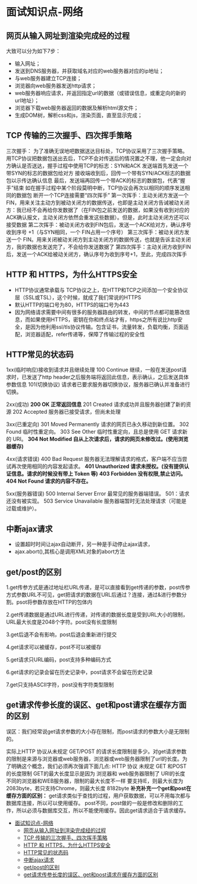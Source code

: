 # 面试知识点-网络

## 网页从输入网址到渲染完成经的过程

大致可以分为如下7步：

- 输入网址；
- 发送到DNS服务器，并获取域名对应的web服务器对应的ip地址；
- 与web服务器建立TCP连接；
- 浏览器向web服务器发送http请求；
- web服务器响应请求，并返回指定url的数据（或错误信息，或重定向的新的url地址）；
- 浏览器下载web服务器返回的数据及解析html源文件；
- 生成DOM树，解析css和js，渲染页面，直至显示完成；

## TCP 传输的三次握手、四次挥手策略

三次握手：
  为了准确无误地吧数据送达目标处，TCP协议采用了三次握手策略。用TCP协议把数据包送出去后，TCP不会对传送后的情况置之不理，他一定会向对方确认是否送达，握手过程中使用TCP的标志：SYN和ACK
  发送端首先发送一个带SYN的标志的数据包给对方
  接收端收到后，回传一个带有SYN/ACK标志的数据包以示传达确认信息
  最后，发送端再回传一个带ACK的标志的数据包，代表“握手”结束
  如在握手过程中某个阶段莫明中断，TCP协议会再次以相同的顺序发送相同的数据包
断开一个TCP连接需要“四次挥手”
  第一次挥手：主动关闭方发送一个FIN，用来关注主动方到被动关闭方的数据传送，也即是主动关闭方告诫被动关闭方：我已经不会再给你发数据了（在FIN包之前发送的数据，如果没有收到对应的ACK确认报文，主动关闭方依然会重发这些数据）。但是，此时主动关闭方还可以接受数据
  第二次挥手：被动关闭方收到FIN包后，发送一个ACK给对方，确认序号收到序号 +1（与SYN相同，一个 FIN占用一个序号）
  第三次挥手：被动关闭方发送一个 FIN。用来关闭被动关闭方到主动关闭方的数据传送，也就是告诉主动关闭方，我的数据也发送完了，不会给你发送数据了
  第四次挥手：主动关闭方收到FIN后，发送一个ACK给被动关闭方，确认序号为收到序号+1，至此，完成四次挥手

## HTTP 和 HTTPS，为什么HTTPS安全

- HTTP协议通常承载与 TCP协议之上，在HTTP和TCP之间添加一个安全协议层（SSL或TSL），这个时候，就成了我们常说的HTTPS
- 默认HTTP的端口号为80，HTTPS的端口号为443
- 因为网络请求需要中间有很多的服务器路由的转发，中间的节点都可能篡改信息，而如果使用HTTPS，密钥在你和终点站才有，https之所有说比http安全，是因为他利用ssl/tls协议传输。包含证书，流量转发，负载均衡，页面适配，浏览器适配，refer传递等，保障了传输过程的安全性

## HTTP常见的状态码

1xx(临时响应)接收到请求并且继续处理
  100 Continue 继续，一般在发送post请求时，已发送了http header之后服务端将返回此信息，表示确认，之后发送具体参数信息
  101(切换协议) 请求者已要求服务器切换协议，服务器已确认并准备进行切换。

2xx(成功)
  **200 OK 正常返回信息**
  201 Created 请求成功并且服务器创建了新的资源
  202 Accepted 服务器已接受请求，但尚未处理

3xx(已重定向)
  301 Moved Permanently 请求的网页已永久移动到新位置。
  302 Found 临时性重定向。
  303 See Other 临时性重定向，且总是使用 GET 请求新的 URI。
  **304 Not Modified 自从上次请求后，请求的网页未修改过。(使用浏览器缓存)**

4xx(请求错误)
  400 Bad Request 服务器无法理解请求的格式，客户端不应当尝试再次使用相同的内容发起请求。
  **401 Unauthorized 请求未授权。(没有提供认证信息。请求的时候没有带上 Token 等)**
  **403 Forbidden 没有权限,禁止访问。**
  **404 Not Found 请求的内容不存在。**

5xx(服务器错误)
  500 Internal Server Error 最常见的服务器端错误。
  501：请求还没有被实现。
  503 Service Unavailable 服务器端暂时无法处理请求（可能是过载或维护）。

## 中断ajax请求

- 设置超时时间让ajax自动断开，另一种是手动停止ajax请求，
- ajax.abort(),其核心是调用XML对象的abort方法

## get/post的区别

1.get传参方式是通过地址栏URL传递，是可以直接看到get传递的参数，post传参方式参数URL不可见，get把请求的数据在URL后通过？连接，通过&进行参数分割。psot将参数存放在HTTP的包体内

2.get传递数据是通过URL进行传递，对传递的数据长度是受到URL大小的限制，URL最大长度是2048个字符。post没有长度限制

3.get后退不会有影响，post后退会重新进行提交

4.get请求可以被缓存，post不可以被缓存

5.get请求只URL编码，post支持多种编码方式

6.get请求的记录会留在历史记录中，post请求不会留在历史记录

7.get只支持ASCII字符，post没有字符类型限制

## get请求传参长度的误区、get和post请求在缓存方面的区别

误区：我们经常说get请求参数的大小存在限制，而post请求的参数大小是无限制的。

实际上HTTP 协议从未规定 GET/POST 的请求长度限制是多少。对get请求参数的限制是来源与浏览器或web服务器，浏览器或web服务器限制了url的长度。为了明确这个概念，我们必须再次强调下面几点:
HTTP 协议 未规定 GET 和POST的长度限制
GET的最大长度显示是因为 浏览器和 web服务器限制了 URI的长度
不同的浏览器和WEB服务器，限制的最大长度不一样
要支持IE，则最大长度为2083byte，若只支持Chrome，则最大长度 8182byte
**补充补充一个get和post在缓存方面的区别：**
get请求类似于查找的过程，用户获取数据，可以不用每次都与数据库连接，所以可以使用缓存。
post不同，post做的一般是修改和删除的工作，所以必须与数据库交互，所以不能使用缓存。因此get请求适合于请求缓存。

<!-- [从服务器主动推送消息到客户端]
[浏览器跨域]
  JSONP跨域（本质是JS调用）
  CORS（后台设置）
  Nginx反向代理（运维配置）
[前端常见攻击方式]
  XSS攻击
  CSRF攻击
  Sql注入
  html脚本注入 -->

- [面试知识点-网络](#面试知识点-网络)
  - [网页从输入网址到渲染完成经的过程](#网页从输入网址到渲染完成经的过程)
  - [TCP 传输的三次握手、四次挥手策略](#tcp-传输的三次握手四次挥手策略)
  - [HTTP 和 HTTPS，为什么HTTPS安全](#http-和-https为什么https安全)
  - [HTTP常见的状态码](#http常见的状态码)
  - [中断ajax请求](#中断ajax请求)
  - [get/post的区别](#getpost的区别)
  - [get请求传参长度的误区、get和post请求在缓存方面的区别](#get请求传参长度的误区get和post请求在缓存方面的区别)
